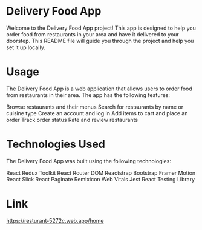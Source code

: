 # Delivery Food App

Welcome to the Delivery Food App project! This app is designed to help you order food from restaurants in your area and have it delivered to your doorstep. This README file will guide you through the project and help you set it up locally.

# Usage

The Delivery Food App is a web application that allows users to order food from restaurants in their area. The app has the following features:

Browse restaurants and their menus
Search for restaurants by name or cuisine type
Create an account and log in
Add items to cart and place an order
Track order status
Rate and review restaurants

# Technologies Used

The Delivery Food App was built using the following technologies:

React
Redux Toolkit
React Router DOM
Reactstrap
Bootstrap
Framer Motion
React Slick
React Paginate
Remixicon
Web Vitals
Jest
React Testing Library

# Link

https://resturant-5272c.web.app/home
